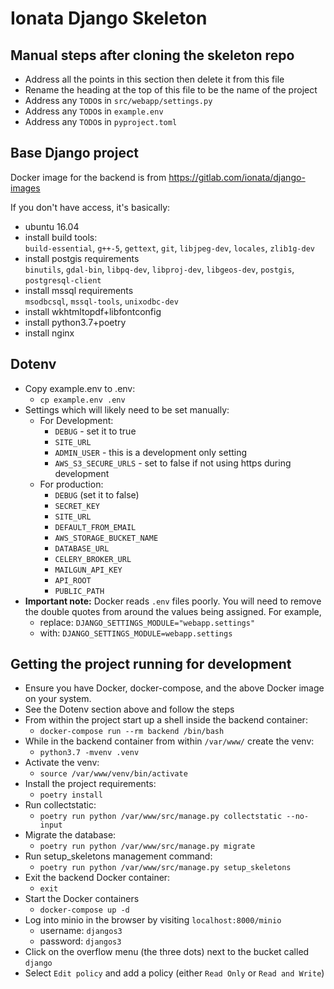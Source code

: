 # Ionata Django Skeleton


## Manual steps after cloning the skeleton repo
* Address all the points in this section then delete it from this file
* Rename the heading at the top of this file to be the name of the project
* Address any `TODO`s in `src/webapp/settings.py`
* Address any `TODO`s in `example.env`
* Address any `TODO`s in `pyproject.toml`


## Base Django project

Docker image for the backend is from https://gitlab.com/ionata/django-images

If you don't have access, it's basically:

* ubuntu 16.04
* install build tools:  
  `build-essential`, `g++-5`, `gettext`, `git`, `libjpeg-dev`, `locales`, `zlib1g-dev`
* install postgis requirements  
  `binutils`, `gdal-bin`, `libpq-dev`, `libproj-dev`, `libgeos-dev`, `postgis`, `postgresql-client`
* install mssql requirements  
  `msodbcsql`, `mssql-tools`, `unixodbc-dev`
* install wkhtmltopdf+libfontconfig
* install python3.7+poetry
* install nginx


## Dotenv
* Copy example.env to .env:
  - `cp example.env .env`
* Settings which will likely need to be set manually:
  - For Development:
    - `DEBUG` - set it to true
    - `SITE_URL`
    - `ADMIN_USER` - this is a development only setting
    - `AWS_S3_SECURE_URLS` - set to false if not using https during development
  - For production:
    - `DEBUG` (set it to false)
    - `SECRET_KEY`
    - `SITE_URL`
    - `DEFAULT_FROM_EMAIL`
    - `AWS_STORAGE_BUCKET_NAME`
    - `DATABASE_URL`
    - `CELERY_BROKER_URL`
    - `MAILGUN_API_KEY`
    - `API_ROOT`
    - `PUBLIC_PATH`
* **Important note:** Docker reads `.env` files poorly. You will need to remove the
  double quotes from around the values being assigned. For example,
  - replace: `DJANGO_SETTINGS_MODULE="webapp.settings"`
  - with: `DJANGO_SETTINGS_MODULE=webapp.settings`


## Getting the project running for development
* Ensure you have Docker, docker-compose, and the above Docker image on your system.
* See the Dotenv section above and follow the steps
* From within the project start up a shell inside the backend container:
  - `docker-compose run --rm backend /bin/bash`
* While in the backend container from within `/var/www/` create the venv:
  - `python3.7 -mvenv .venv`
* Activate the venv:
  - `source /var/www/venv/bin/activate`
* Install the project requirements:
  - `poetry install`
* Run collectstatic:
  - `poetry run python /var/www/src/manage.py collectstatic --no-input`
* Migrate the database:
  - `poetry run python /var/www/src/manage.py migrate`
* Run setup_skeletons management command:
  - `poetry run python /var/www/src/manage.py setup_skeletons`
* Exit the backend Docker container:
  - `exit`
* Start the Docker containers
  - `docker-compose up -d`
* Log into minio in the browser by visiting `localhost:8000/minio`
  - username: `djangos3`
  - password: `djangos3`
* Click on the overflow menu (the three dots) next to the bucket called `django`
* Select `Edit policy` and add a policy (either `Read Only` or `Read and Write`)

